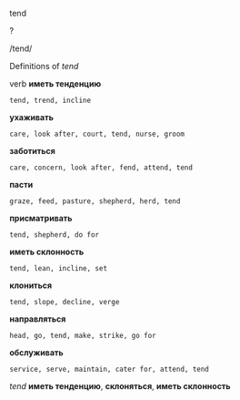 tend

?

/tend/

Definitions of _tend_

verb
**иметь тенденцию**

    tend, trend, incline
**ухаживать**

    care, look after, court, tend, nurse, groom
**заботиться**

    care, concern, look after, fend, attend, tend
**пасти**

    graze, feed, pasture, shepherd, herd, tend
**присматривать**

    tend, shepherd, do for
**иметь склонность**

    tend, lean, incline, set
**клониться**

    tend, slope, decline, verge
**направляться**

    head, go, tend, make, strike, go for
**обслуживать**

    service, serve, maintain, cater for, attend, tend

_tend_
**иметь тенденцию**, **склоняться**, **иметь склонность**